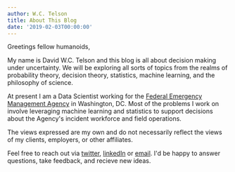 ```yaml
---
author: W.C. Telson
title: About This Blog
date: '2019-02-03T00:00:00'
---
```


Greetings fellow humanoids,

My name is David W.C. Telson and this blog is all about decision making under uncertainty. We will be exploring all sorts of topics from the realms of probability theory, decision theory, statistics, machine learning, and the philosophy of science. 

At present I am a Data Scientist working for the [Federal Emergency Management Agency](fema.gov) in Washington, DC. Most of the problems I work on involve leveraging machine learning and statistics to support decisions about the Agency's incident workforce and field operations. 

The views expressed are my own and do not necessarily reflect the views of my clients, employers, or other affiliates.

Feel free to reach out via [twitter](twitter.com/wctelson), [linkedIn](https://www.linkedin.com/in/davidwcnelson/) or [email](mailto:wctelson@gmail.com). I'd be happy to answer questions, take feedback, and recieve new ideas.

